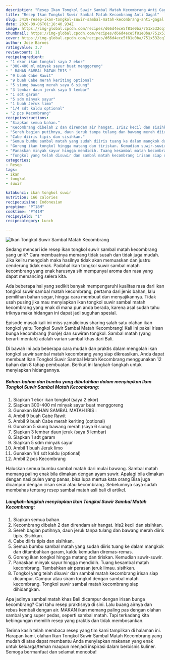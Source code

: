 ```yaml
---
description: "Resep Ikan Tongkol Suwir Sambal Matah Kecombrang Anti Gagal"
title: "Resep Ikan Tongkol Suwir Sambal Matah Kecombrang Anti Gagal"
slug: 3419-resep-ikan-tongkol-suwir-sambal-matah-kecombrang-anti-gagal
date: 2020-09-06T01:18:40.934Z
image: https://img-global.cpcdn.com/recipes/d66d4ece5f81e0ba/751x532cq70/ikan-tongkol-suwir-sambal-matah-kecombrang-foto-resep-utama.jpg
thumbnail: https://img-global.cpcdn.com/recipes/d66d4ece5f81e0ba/751x532cq70/ikan-tongkol-suwir-sambal-matah-kecombrang-foto-resep-utama.jpg
cover: https://img-global.cpcdn.com/recipes/d66d4ece5f81e0ba/751x532cq70/ikan-tongkol-suwir-sambal-matah-kecombrang-foto-resep-utama.jpg
author: Jose Barnes
ratingvalue: 3.7
reviewcount: 11
recipeingredient:
- "1 ekor ikan tongkol saya 2 ekor"
- "300-400 ml minyak sayur buat menggoreng"
- " BAHAN SAMBAL MATAH IRIS "
- "9 buah Cabe Rawit"
- "9 buah Cabe merah keriting optional"
- "5 siung bawang merah saya 6 siung"
- "3 lembar daun jeruk saya 5 lembar"
- "1 sdt garam"
- "5 sdm minyak sayur"
- "1 buah Jeruk limo"
- "1/4 sdt kaldu optional"
- "2 pcs Kecombrang"
recipeinstructions:
- "Siapkan semua bahan."
- "Kecombrang dibelah 2 dan direndam air hangat. Iris2 kecil dan sisihkan."
- "Sereh bagian putihnya, daun jeruk tanpa tulang dan bawang merah diiris tipis. Sisihkan."
- "Cabe diiris tipis dan sisihkan."
- "Semua bumbu sambal matah yang sudah diiris tuang ke dalam mangkok dan ditambahkan garam, kaldu kemudian diremas-remas."
- "Goreng ikan tongkol hingga matang dan tiriskan. Kemudian suwir-suwir."
- "Panaskan minyak sayur hingga mendidih. Tuang kesambal matah kecombrang. Tambahkan air perasan jeruk limau. sisihkan."
- "Tongkol yang telah disuwir dan sambal matah kecombrang irisan siap dicampur. Campur atau siram tongkol dengan sambal matah kecombrang. Tongkol suwir sambal matah kecombrang siap dihidangkan."
categories:
- Resep
tags:
- ikan
- tongkol
- suwir

katakunci: ikan tongkol suwir 
nutrition: 166 calories
recipecuisine: Indonesian
preptime: "PT18M"
cooktime: "PT41M"
recipeyield: "1"
recipecategory: Lunch

---
```



![Ikan Tongkol Suwir Sambal Matah Kecombrang](https://img-global.cpcdn.com/recipes/d66d4ece5f81e0ba/751x532cq70/ikan-tongkol-suwir-sambal-matah-kecombrang-foto-resep-utama.jpg)

Sedang mencari ide resep ikan tongkol suwir sambal matah kecombrang yang unik? Cara membuatnya memang tidak susah dan tidak juga mudah. Jika keliru mengolah maka hasilnya tidak akan memuaskan dan justru cenderung tidak enak. Padahal ikan tongkol suwir sambal matah kecombrang yang enak harusnya sih mempunyai aroma dan rasa yang dapat memancing selera kita.

Ada beberapa hal yang sedikit banyak mempengaruhi kualitas rasa dari ikan tongkol suwir sambal matah kecombrang, pertama dari jenis bahan, lalu pemilihan bahan segar, hingga cara membuat dan menyajikannya. Tidak usah pusing jika mau menyiapkan ikan tongkol suwir sambal matah kecombrang yang enak di mana pun anda berada, karena asal sudah tahu triknya maka hidangan ini dapat jadi suguhan spesial.

Episode masak kali ini miss yzmalicious sharing salah satu olahan ikan tongkol yaitu Tongkol Suwir Sambal Matah Kecombrang! Kali ini pakai irisan bunga kecombrang (honje) dan suwiran tongkol. Sambal matah (yang berarti mentah) adalah varian sambal khas dari Bali.


Di bawah ini ada beberapa cara mudah dan praktis dalam mengolah ikan tongkol suwir sambal matah kecombrang yang siap dikreasikan. Anda dapat membuat Ikan Tongkol Suwir Sambal Matah Kecombrang menggunakan 12 bahan dan 8 tahap pembuatan. Berikut ini langkah-langkah untuk menyiapkan hidangannya.

<!--inarticleads1-->

##### Bahan-bahan dan bumbu yang dibutuhkan dalam menyiapkan Ikan Tongkol Suwir Sambal Matah Kecombrang:

1. Siapkan 1 ekor ikan tongkol (saya 2 ekor)
1. Siapkan 300-400 ml minyak sayur buat menggoreng
1. Gunakan  BAHAN SAMBAL MATAH IRIS :
1. Ambil 9 buah Cabe Rawit
1. Ambil 9 buah Cabe merah keriting (optional)
1. Gunakan 5 siung bawang merah (saya 6 siung)
1. Siapkan 3 lembar daun jeruk (saya 5 lembar)
1. Siapkan 1 sdt garam
1. Siapkan 5 sdm minyak sayur
1. Ambil 1 buah Jeruk limo
1. Gunakan 1/4 sdt kaldu (optional)
1. Ambil 2 pcs Kecombrang


Haluskan semua bumbu sambal matah dari mulai bawang. Sambal matah memang paling enak bila dimakan dengan ayam suwir. Apalagi bila dimakan dengan nasi pulen yang panas, bisa lupa mertua kata orang Bisa juga dicampur dengan irisan serai atau kecombrang. Sebelumnya saya sudah membahas tentang resep sambal matah asli bali di artikel. 

<!--inarticleads2-->

##### Langkah-langkah menyiapkan Ikan Tongkol Suwir Sambal Matah Kecombrang:

1. Siapkan semua bahan.
1. Kecombrang dibelah 2 dan direndam air hangat. Iris2 kecil dan sisihkan.
1. Sereh bagian putihnya, daun jeruk tanpa tulang dan bawang merah diiris tipis. Sisihkan.
1. Cabe diiris tipis dan sisihkan.
1. Semua bumbu sambal matah yang sudah diiris tuang ke dalam mangkok dan ditambahkan garam, kaldu kemudian diremas-remas.
1. Goreng ikan tongkol hingga matang dan tiriskan. Kemudian suwir-suwir.
1. Panaskan minyak sayur hingga mendidih. Tuang kesambal matah kecombrang. Tambahkan air perasan jeruk limau. sisihkan.
1. Tongkol yang telah disuwir dan sambal matah kecombrang irisan siap dicampur. Campur atau siram tongkol dengan sambal matah kecombrang. Tongkol suwir sambal matah kecombrang siap dihidangkan.


Apa jadinya sambal matah khas Bali dicampur dengan irisan bunga kecombrang? Cari tahu resep praktisnya di sini. Lalu buang airnya dan rebus kembali dengan air. MAKAN ikan memang paling pas dengan olahan sambal yang super pedas, seperti sambal matah. Tapi terkadang kita kebingungan memilih resep yang praktis dan tidak membosankan. 

Terima kasih telah membaca resep yang tim kami tampilkan di halaman ini. Harapan kami, olahan Ikan Tongkol Suwir Sambal Matah Kecombrang yang mudah di atas dapat membantu Anda menyiapkan makanan yang enak untuk keluarga/teman maupun menjadi inspirasi dalam berbisnis kuliner. Semoga bermanfaat dan selamat mencoba!
